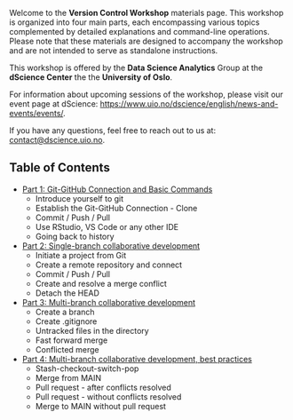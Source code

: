 
Welcome to the **Version Control Workshop** materials page. This workshop is organized into four main parts, each encompassing various topics complemented by detailed explanations and command-line operations. Please note that these materials are designed to accompany the workshop and are not intended to serve as standalone instructions.

This workshop is offered by the **Data Science Analytics** Group at the **dScience Center** the the **University of Oslo**.

For information about upcoming sessions of the workshop, please visit our event page at dScience: https://www.uio.no/dscience/english/news-and-events/events/.

If you have any questions, feel free to reach out to us at: contact@dscience.uio.no.



## Table of Contents

- [Part 1: Git-GitHub Connection and Basic Commands](./part-1.md)
  - Introduce yourself to git
  - Establish the Git-GitHub Connection - Clone
  - Commit / Push / Pull
  - Use RStudio, VS Code or any other IDE
  - Going back to history
- [Part 2: Single-branch collaborative development ](./part-2.md)
  - Initiate a project from Git
  - Create a remote repository and connect
  - Commit / Push / Pull
  - Create and resolve a merge conflict
  - Detach the HEAD
- [Part 3: Multi-branch collaborative development ](./part-3.md)
  - Create a branch
  - Create .gitignore
  - Untracked files in the directory
  - Fast forward merge
  - Conflicted merge
- [Part 4: Multi-branch collaborative development, best practices ](./part-4.md) 
  - Stash-checkout-switch-pop
  - Merge from MAIN
  - Pull request - after conflicts resolved
  - Pull request - without conflicts resolved
  - Merge to MAIN without pull request